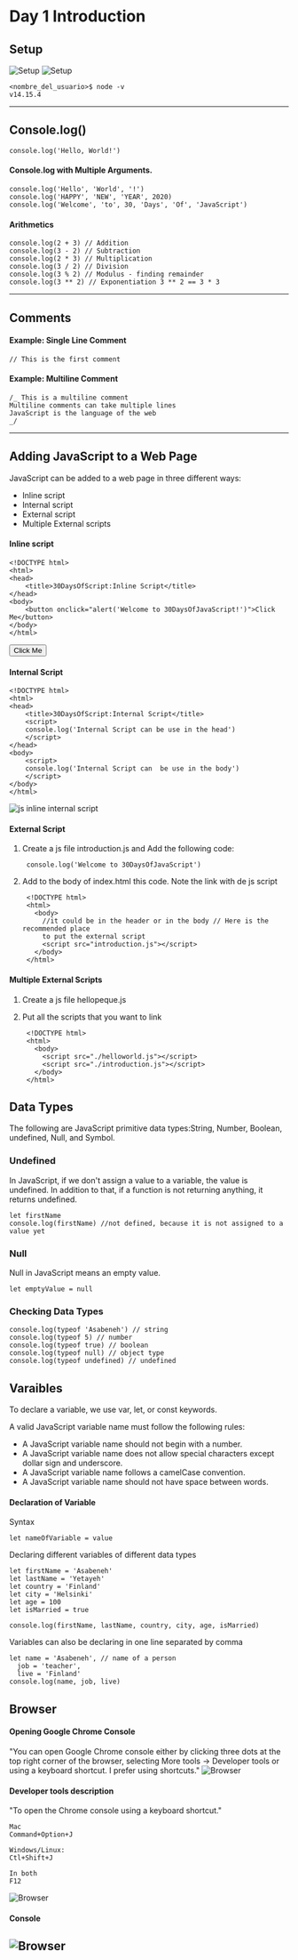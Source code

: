 # Day 1 Introduction

## Setup
![Setup](images/1_setup.png)
![Setup](images/1_setup_2.png)


    <nombre_del_usuario>$ node -v
    v14.15.4
---

## Console.log()

    console.log('Hello, World!')

#### Console.log with Multiple Arguments.

    console.log('Hello', 'World', '!')
    console.log('HAPPY', 'NEW', 'YEAR', 2020)
    console.log('Welcome', 'to', 30, 'Days', 'Of', 'JavaScript')

#### Arithmetics

    console.log(2 + 3) // Addition
    console.log(3 - 2) // Subtraction
    console.log(2 * 3) // Multiplication
    console.log(3 / 2) // Division
    console.log(3 % 2) // Modulus - finding remainder
    console.log(3 ** 2) // Exponentiation 3 ** 2 == 3 * 3

---

## Comments

#### Example: Single Line Comment

    // This is the first comment

#### Example: Multiline Comment

    /_ This is a multiline comment
    Multiline comments can take multiple lines
    JavaScript is the language of the web
    _/

---

## Adding JavaScript to a Web Page

JavaScript can be added to a web page in three different ways:

- Inline script
- Internal script
- External script
- Multiple External scripts

#### Inline script

    <!DOCTYPE html>
    <html>
    <head>
        <title>30DaysOfScript:Inline Script</title>
    </head>
    <body>
        <button onclick="alert('Welcome to 30DaysOfJavaScript!')">Click Me</button>
    </body>
    </html>

<!DOCTYPE html>
<html>
  <head>
    <title>30DaysOfScript:Inline Script</title>
  </head>
  <body>
    <button onclick="alert('Welcome to 30DaysOfJavaScript!')">Click Me</button>
  </body>
</html>

#### Internal Script

    <!DOCTYPE html>
    <html>
    <head>
        <title>30DaysOfScript:Internal Script</title>
        <script>
        console.log('Internal Script can be use in the head')
        </script>
    </head>
    <body>
        <script>
        console.log('Internal Script can  be use in the body')
        </script>
    </body>
    </html>

<!DOCTYPE html>
<html>
  <head>
    <title>30DaysOfScript:Internal Script</title>
    <script>
      console.log('Internal Script can be use in the head')
    </script>
  </head>
  <body>
    <script>
      console.log('Internal Script can be use in the body')
    </script>
  </body>
</html>

![js inline internal script](images/1_js_inline_and_internal_script.png)

#### External Script
1. Create a js file introduction.js and Add the following code:

        console.log('Welcome to 30DaysOfJavaScript')

2. Add to the body of index.html this code. Note the link with de js script

        <!DOCTYPE html>
        <html>
          <body>
            //it could be in the header or in the body // Here is the recommended place
            to put the external script
            <script src="introduction.js"></script>
          </body>
        </html>

#### Multiple External Scripts
1. Create a js file hellopeque.js 
2. Put all the scripts that you want to link

        <!DOCTYPE html>
        <html>
          <body>
            <script src="./helloworld.js"></script>
            <script src="./introduction.js"></script>
          </body>
        </html>

## Data Types
The following are JavaScript primitive data types:String, Number, Boolean, undefined, Null, and Symbol.

### Undefined
In JavaScript, if we don't assign a value to a variable, the value is undefined. In addition to that, if a function is not returning anything, it returns undefined.

    let firstName
    console.log(firstName) //not defined, because it is not assigned to a value yet

### Null
Null in JavaScript means an empty value.

    let emptyValue = null

### Checking Data Types

    console.log(typeof 'Asabeneh') // string
    console.log(typeof 5) // number
    console.log(typeof true) // boolean
    console.log(typeof null) // object type
    console.log(typeof undefined) // undefined

## Varaibles

To declare a variable, we use var, let, or const keywords.

A valid JavaScript variable name must follow the following rules:

  * A JavaScript variable name should not begin with a number.
  * A JavaScript variable name does not allow special characters except dollar sign and underscore.
  * A JavaScript variable name follows a camelCase convention.
  * A JavaScript variable name should not have space between words.

#### Declaration of Variable
Syntax

    let nameOfVariable = value

Declaring different variables of different data types

    let firstName = 'Asabeneh'
    let lastName = 'Yetayeh'
    let country = 'Finland'
    let city = 'Helsinki' 
    let age = 100 
    let isMarried = true

    console.log(firstName, lastName, country, city, age, isMarried)

Variables can also be declaring in one line separated by comma

    let name = 'Asabeneh', // name of a person
      job = 'teacher',
      live = 'Finland'
    console.log(name, job, live)


## Browser
#### Opening Google Chrome Console
"You can open Google Chrome console either by clicking three dots at the top right corner of the browser, selecting More tools -> Developer tools or using a keyboard shortcut. I prefer using shortcuts."
![Browser](images/1_browser_developer_tools.png)
#### Developer tools description

"To open the Chrome console using a keyboard shortcut."
    
    Mac
    Command+Option+J

    Windows/Linux:
    Ctl+Shift+J

    In both
    F12
![Browser](images/1_browser_description.png)
#### Console
![Browser](images/1_browser_console_explanation.png)
---
